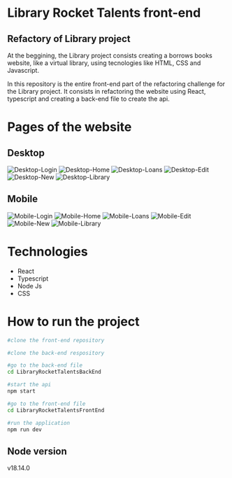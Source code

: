 # Library Rocket Talents front-end
## Refactory of Library project

At the beggining, the Library project consists creating a borrows books website, like a virtual library, using tecnologies like HTML, CSS and Javascript. 

In this repository is the entire front-end part of the refactoring challenge for the Library project. It consists in refactoring the website using React, typescript and creating a back-end file to create the api.

# Pages of the website

## Desktop
![Desktop-Login](https://github.com/PedroKnorst/LibraryRocketTalentsFrontEnd/blob/main/screens/Login.png)
![Desktop-Home](https://github.com/PedroKnorst/LibraryRocketTalentsFrontEnd/blob/main/screens/Home.png)
![Desktop-Loans](https://github.com/PedroKnorst/LibraryRocketTalentsFrontEnd/blob/main/screens/Loans%20History.png)
![Desktop-Edit](https://github.com/PedroKnorst/LibraryRocketTalentsFrontEnd/blob/main/screens/Edit%20Book.png)
![Desktop-New](https://github.com/PedroKnorst/LibraryRocketTalentsFrontEnd/blob/main/screens/New%20Book.png)
![Desktop-Library](https://github.com/PedroKnorst/LibraryRocketTalentsFrontEnd/blob/main/screens/Library.png)

## Mobile
![Mobile-Login](https://github.com/PedroKnorst/LibraryRocketTalentsFrontEnd/blob/main/screens/Login-2.png)
![Mobile-Home](https://github.com/PedroKnorst/LibraryRocketTalentsFrontEnd/blob/main/screens/Home-2.png)
![Mobile-Loans](https://github.com/PedroKnorst/LibraryRocketTalentsFrontEnd/blob/main/screens/Loans%20History-2.png)
![Mobile-Edit](https://github.com/PedroKnorst/LibraryRocketTalentsFrontEnd/blob/main/screens/Edit%20Book-2.png)
![Mobile-New](https://github.com/PedroKnorst/LibraryRocketTalentsFrontEnd/blob/main/screens/New%20Book-2.png)
![Mobile-Library](https://github.com/PedroKnorst/LibraryRocketTalentsFrontEnd/blob/main/screens/Library-2.png)

# Technologies
- React
- Typescript
- Node Js
- CSS

# How to run the project

```bash
#clone the front-end repository

#clone the back-end respository

#go to the back-end file
cd LibraryRocketTalentsBackEnd

#start the api
npm start

#go to the front-end file
cd LibraryRocketTalentsFrontEnd

#run the application
npm run dev
```

## Node version
v18.14.0
